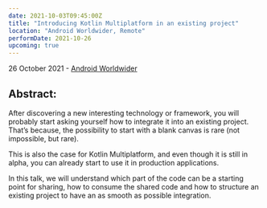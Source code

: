 ```yaml
---
date: 2021-10-03T09:45:00Z
title: "Introducing Kotlin Multiplatform in an existing project"
location: "Android Worldwider, Remote"
performDate: 2021-10-26
upcoming: true
---
```


26 October 2021 - [Android Worldwider](https://www.airmeet.com/e/a1b36310-216e-11ec-b110-8b942dc0c69b)

## Abstract:

After discovering a new interesting technology or framework, you will probably start asking yourself how to integrate it into an existing project. That’s because, the possibility to start with a blank canvas is rare (not impossible, but rare).

This is also the case for Kotlin Multiplatform, and even though it is still in alpha, you can already start to use it in production applications.

In this talk, we will understand which part of the code can be a starting point for sharing, how to consume the shared code and how to structure an existing project to have an as smooth as possible integration.
